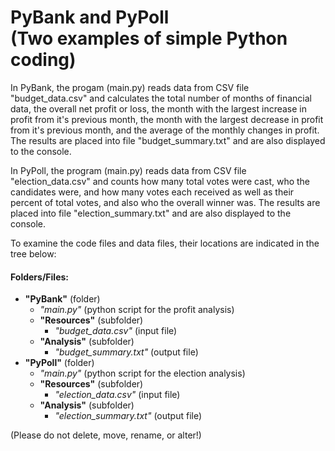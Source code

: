 <h1> PyBank and PyPoll <br> (Two examples of simple Python coding) </h1>

In PyBank, the progam (main.py) reads data from CSV file "budget_data.csv" and calculates
the total number of months of financial data, the overall net profit
or loss, the month with the largest increase in profit from it's
previous month, the month with the largest decrease in profit from it's
previous month, and the average of the monthly changes in profit.
The results are placed into file "budget_summary.txt" and are also
displayed to the console.

In PyPoll, the program (main.py) reads data from CSV file "election_data.csv" and counts
how many total votes were cast, who the candidates were, and how
many votes each received as well as their percent of total votes,
and also who the overall winner was.  The results are placed into
file "election_summary.txt" and are also displayed to the console.

To examine the code files and data files, their locations are indicated in the tree below:

#### Folders/Files:

* **"PyBank"** (folder)
	* *"main.py"* (python script for the profit analysis)
	* **"Resources"** (subfolder)
		* *"budget_data.csv"* (input file)
	* **"Analysis"** (subfolder)
		* *"budget_summary.txt"* (output file)
* **"PyPoll"** (folder)
	* *"main.py"* (python script for the election analysis)
  	* **"Resources"** (subfolder)
  		* *"election_data.csv"* (input file)
	* **"Analysis"** (subfolder)
		* *"election_summary.txt"* (output file)

(Please do not delete, move, rename, or alter!)

